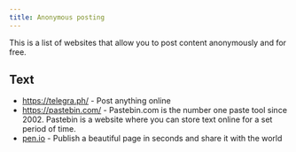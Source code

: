 ```yaml
---
title: Anonymous posting
---
```


This is a list of websites that allow you to post content anonymously and for
free.

## Text

- https://telegra.ph/ - Post anything online
- https://pastebin.com/ - Pastebin.com is the number one paste tool since 2002. Pastebin is a website where you can store text online for a set period of time.
- [pen.io](http://pen.io/) - Publish a beautiful page in seconds and share it with the world
